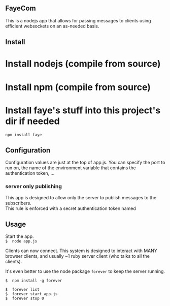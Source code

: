 ## FayeCom
This is a nodejs app that allows for passing messages to clients using efficient websockets on an as-needed basis.  

## Install

# Install nodejs (compile from source)

# Install npm (compile from source)

# Install faye's stuff into this project's dir if needed
    npm install faye

## Configuration

Configuration values are just at the top of app.js.
You can specify the port to run on, the name of the environment variable that contains the authentication token, ...

### server only publishing
This app is designed to allow only the server to publish messages to the subscribers.  
This rule is enforced with a secret authentication token named 

## Usage

Start the app.  
    `$  node app.js`

Clients can now connect.  This system is designed to interact with MANY browser clients, and usually ~1 ruby server client (who talks to all the clients).  

It's even better to use the node package `forever` to keep the server running.  

    $  npm install -g forever
    
    $  forever list
    $  forever start app.js
    $  forever stop 0


